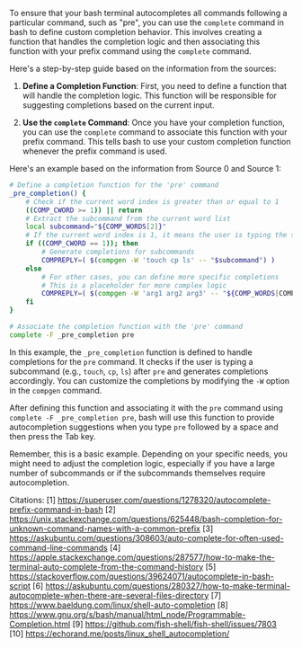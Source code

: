 To ensure that your bash terminal autocompletes all commands following a particular command, such as "pre", you can use the `complete` command in bash to define custom completion behavior. This involves creating a function that handles the completion logic and then associating this function with your prefix command using the `complete` command.

Here's a step-by-step guide based on the information from the sources:

1. **Define a Completion Function**: First, you need to define a function that will handle the completion logic. This function will be responsible for suggesting completions based on the current input.

2. **Use the `complete` Command**: Once you have your completion function, you can use the `complete` command to associate this function with your prefix command. This tells bash to use your custom completion function whenever the prefix command is used.

Here's an example based on the information from Source 0 and Source 1:

```bash
# Define a completion function for the 'pre' command
_pre_completion() {
    # Check if the current word index is greater than or equal to 1
    ((COMP_CWORD >= 1)) || return
    # Extract the subcommand from the current word list
    local subcommand="${COMP_WORDS[2]}"
    # If the current word index is 1, it means the user is typing the subcommand
    if ((COMP_CWORD == 1)); then
        # Generate completions for subcommands
        COMPREPLY=( $(compgen -W 'touch cp ls' -- "$subcommand") )
    else
        # For other cases, you can define more specific completions
        # This is a placeholder for more complex logic
        COMPREPLY=( $(compgen -W 'arg1 arg2 arg3' -- "${COMP_WORDS[COMP_CWORD]}") )
    fi
}

# Associate the completion function with the 'pre' command
complete -F _pre_completion pre
```

In this example, the `_pre_completion` function is defined to handle completions for the `pre` command. It checks if the user is typing a subcommand (e.g., `touch`, `cp`, `ls`) after `pre` and generates completions accordingly. You can customize the completions by modifying the `-W` option in the `compgen` command.

After defining this function and associating it with the `pre` command using `complete -F _pre_completion pre`, bash will use this function to provide autocompletion suggestions when you type `pre` followed by a space and then press the Tab key.

Remember, this is a basic example. Depending on your specific needs, you might need to adjust the completion logic, especially if you have a large number of subcommands or if the subcommands themselves require autocompletion.

Citations:
[1] https://superuser.com/questions/1278320/autocomplete-prefix-command-in-bash
[2] https://unix.stackexchange.com/questions/625448/bash-completion-for-unknown-command-names-with-a-common-prefix
[3] https://askubuntu.com/questions/308603/auto-complete-for-often-used-command-line-commands
[4] https://apple.stackexchange.com/questions/287577/how-to-make-the-terminal-auto-complete-from-the-command-history
[5] https://stackoverflow.com/questions/39624071/autocomplete-in-bash-script
[6] https://askubuntu.com/questions/280327/how-to-make-terminal-autocomplete-when-there-are-several-files-directory
[7] https://www.baeldung.com/linux/shell-auto-completion
[8] https://www.gnu.org/s/bash/manual/html_node/Programmable-Completion.html
[9] https://github.com/fish-shell/fish-shell/issues/7803
[10] https://echorand.me/posts/linux_shell_autocompletion/